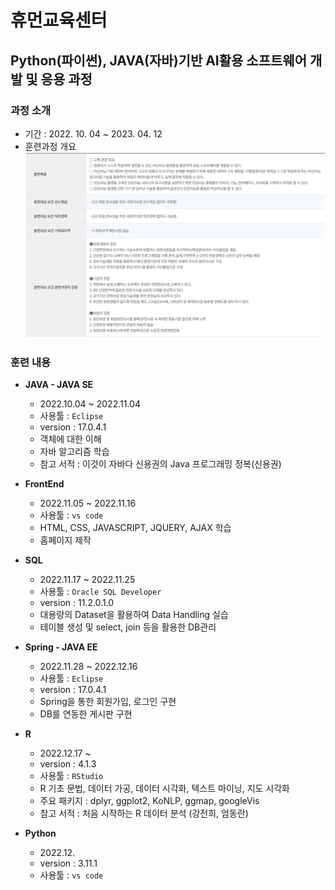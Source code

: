 # 휴먼교육센터

## Python(파이썬), JAVA(자바)기반 AI활용 소프트웨어 개발 및 응용 과정
### 과정 소개
+ 기간 : 2022. 10. 04 ~ 2023. 04. 12
+ 훈련과정 개요
![introduce](./introduce.png)


### 훈련 내용

+ **JAVA - JAVA SE**
    + 2022.10.04 ~ 2022.11.04
    + 사용툴 : `Eclipse`
    + version : 17.0.4.1
    + 객체에 대한 이해
    + 자바 알고리즘 학습
    + 참고 서적 : 이것이 자바다 신용권의 Java 프로그래밍 정복(신용권)

+ **FrontEnd**
    + 2022.11.05 ~ 2022.11.16
    + 사용툴 : `vs code`
    + HTML, CSS, JAVASCRIPT, JQUERY, AJAX 학습
    + 홈페이지 제작

+ **SQL**
    + 2022.11.17 ~ 2022.11.25
    + 사용툴 : `Oracle SQL Developer`
    + version : 11.2.0.1.0
    + 대용량의 Dataset을 활용하여 Data Handling 실습
    + 테이블 생성 및 select, join 등을 활용한 DB관리

+ **Spring - JAVA EE**
    + 2022.11.28 ~ 2022.12.16
    + 사용툴 : `Eclipse`
    + version : 17.0.4.1
    + Spring을 통한 회원가입, 로그인 구현
    + DB를 연동한 게시판 구현

+ **R**
    + 2022.12.17 ~ 
    + version : 4.1.3
    + 사용툴 : `RStudio`
    + R 기초 문법, 데이터 가공, 데이터 시각화, 텍스트 마이닝, 지도 시각화
    + 주요 패키지 : dplyr, ggplot2, KoNLP, ggmap, googleVis
    + 참고 서적 : 처음 시작하는 R 데이터 분석 (강전희, 엄동란)


+ **Python**
    + 2022.12.
    + version : 3.11.1
    + 사용툴 : `vs code`
